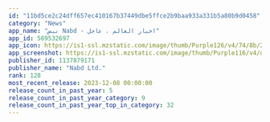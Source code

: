 ```yaml
---
id: "11bd5ce2c24dff657ec410167b37449dbe5ffce2b9baa933a331b5a80b9d0458"
category: "News"
app_name: "نبض Nabd - اخبار العالم ، عاجل"
app_id: 569532697
app_icon: https://is1-ssl.mzstatic.com/image/thumb/Purple126/v4/74/8b/22/748b2278-77ff-c14e-71ca-ef75b9540139/AppIcon-1x_U007emarketing-0-9-0-0-85-220-0.png/1024x1024bb.png
app_screenshot: https://is1-ssl.mzstatic.com/image/thumb/Purple116/v4/dc/e6/18/dce618cf-4744-4c4a-16c0-332ab2e9f3d2/1cb23a57-593a-47b4-a658-800432293eb9_1.png/1284x2778bb.png
publisher_id: 1137879171
publisher_name: "Nabd Ltd."
rank: 128
most_recent_release: 2023-12-08 00:00:00
release_count_in_past_year: 5
release_count_in_past_year_category: 9
release_count_in_past_year_top_in_category: 32
---
```

